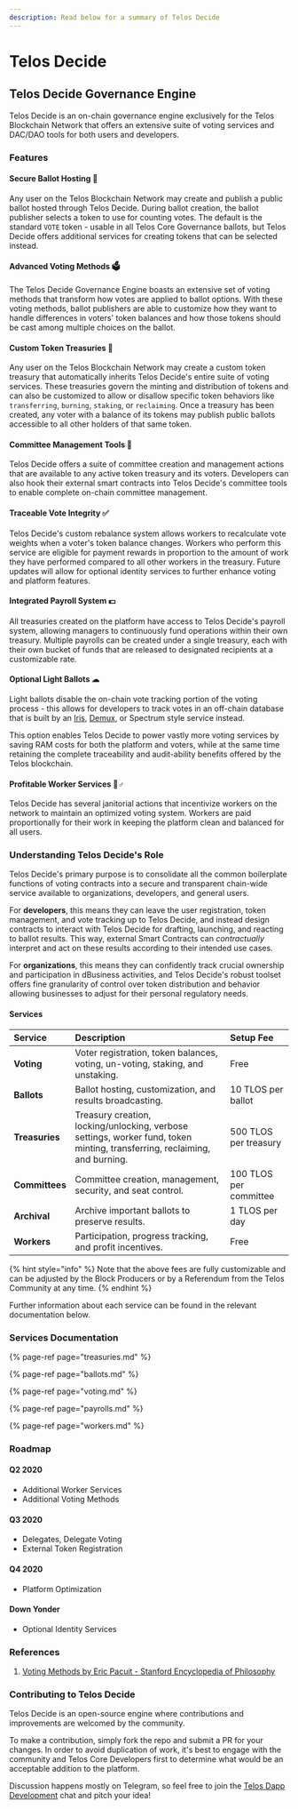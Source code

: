 ```yaml
---
description: Read below for a summary of Telos Decide
---
```


# Telos Decide

## Telos Decide Governance Engine

Telos Decide is an on-chain governance engine exclusively for the Telos Blockchain Network that offers an extensive suite of voting services and DAC/DAO tools for both users and developers.

### Features

#### Secure Ballot Hosting 🔐

Any user on the Telos Blockchain Network may create and publish a public ballot hosted through Telos Decide. During ballot creation, the ballot publisher selects a token to use for counting votes. The default is the standard `VOTE` token - usable in all Telos Core Governance ballots, but Telos Decide offers additional services for creating tokens that can be selected instead.

#### Advanced Voting Methods 🗳

The Telos Decide Governance Engine boasts an extensive set of voting methods that transform how votes are applied to ballot options. With these voting methods, ballot publishers are able to customize how they want to handle differences in voters' token balances and how those tokens should be cast among multiple choices on the ballot.

#### Custom Token Treasuries 💎

Any user on the Telos Blockchain Network may create a custom token treasury that automatically inherits Telos Decide's entire suite of voting services. These treasuries govern the minting and distribution of tokens and can also be customized to allow or disallow specific token behaviors like `transferring`, `burning`, `staking`, or `reclaiming`. Once a treasury has been created, any voter with a balance of its tokens may publish public ballots accessible to all other holders of that same token.

#### Committee Management Tools 👥

Telos Decide offers a suite of committee creation and management actions that are available to any active token treasury and its voters. Developers can also hook their external smart contracts into Telos Decide's committee tools to enable complete on-chain committee management.

#### Traceable Vote Integrity ✅

Telos Decide's custom rebalance system allows workers to recalculate vote weights when a voter's token balance changes. Workers who perform this service are eligible for payment rewards in proportion to the amount of work they have performed compared to all other workers in the treasury. Future updates will allow for optional identity services to further enhance voting and platform features.

#### Integrated Payroll System 💵

All treasuries created on the platform have access to Telos Decide's payroll system, allowing managers to continuously fund operations within their own treasury. Multiple payrolls can be created under a single treasury, each with their own bucket of funds that are released to designated recipients at a customizable rate.

#### Optional Light Ballots ☁

Light ballots disable the on-chain vote tracking portion of the voting process - this allows for developers to track votes in an off-chain database that is built by an [Iris](https://github.com/CALEOS/iris-client), [Demux](https://github.com/EOSIO/demux-js), or Spectrum style service instead.

This option enables Telos Decide to power vastly more voting services by saving RAM costs for both the platform and voters, while at the same time retaining the complete traceability and audit-ability benefits offered by the Telos blockchain.

#### Profitable Worker Services 👷♂

Telos Decide has several janitorial actions that incentivize workers on the network to maintain an optimized voting system. Workers are paid proportionally for their work in keeping the platform clean and balanced for all users.

### Understanding Telos Decide's Role

Telos Decide's primary purpose is to consolidate all the common boilerplate functions of voting contracts into a secure and transparent chain-wide service available to organizations, developers, and general users.

For **developers**, this means they can leave the user registration, token management, and vote tracking up to Telos Decide, and instead design contracts to interact with Telos Decide for drafting, launching, and reacting to ballot results. This way, external Smart Contracts can _contractually_ interpret and act on these results according to their intended use cases.

For **organizations**, this means they can confidently track crucial ownership and participation in dBusiness activities, and Telos Decide's robust toolset offers fine granularity of control over token distribution and behavior allowing businesses to adjust for their personal regulatory needs.

#### Services

| Service | Description | Setup Fee |
| :--- | :--- | :--- |
| **Voting** | Voter registration, token balances, voting, un-voting, staking, and unstaking. | Free |
| **Ballots** | Ballot hosting, customization, and results broadcasting. | 10 TLOS per ballot |
| **Treasuries** | Treasury creation, locking/unlocking, verbose settings, worker fund, token minting, transferring, reclaiming, and burning. | 500 TLOS per treasury |
| **Committees** | Committee creation, management, security, and seat control. | 100 TLOS per committee |
| **Archival** | Archive important ballots to preserve results. | 1 TLOS per day |
| **Workers** | Participation, progress tracking, and profit incentives. | Free |

{% hint style="info" %}
Note that the above fees are fully customizable and can be adjusted by the Block Producers or by a Referendum from the Telos Community at any time.
{% endhint %}

Further information about each service can be found in the relevant documentation below.

### Services Documentation

{% page-ref page="treasuries.md" %}

{% page-ref page="ballots.md" %}

{% page-ref page="voting.md" %}

{% page-ref page="payrolls.md" %}

{% page-ref page="workers.md" %}

### Roadmap

#### Q2 2020

* Additional Worker Services
* Additional Voting Methods

#### Q3 2020

* Delegates, Delegate Voting
* External Token Registration

#### Q4 2020

* Platform Optimization

#### Down Yonder

* Optional Identity Services

### References

1. [Voting Methods by Eric Pacuit - Stanford Encyclopedia of Philosophy](https://plato.stanford.edu/entries/voting-methods/#CritForCompVotiMeth)

### Contributing to Telos Decide

Telos Decide is an open-source engine where contributions and improvements are welcomed by the community.

To make a contribution, simply fork the repo and submit a PR for your changes. In order to avoid duplication of work, it's best to engage with the community and Telos Core Developers first to determine what would be an acceptable addition to the platform.

Discussion happens mostly on Telegram, so feel free to join the [Telos Dapp Development](https://t.me/dappstelos) chat and pitch your idea!

